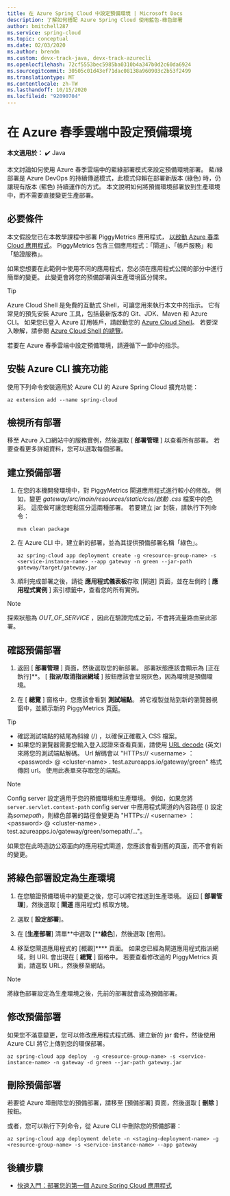 ```yaml
---
title: 在 Azure Spring Cloud 中設定預備環境 | Microsoft Docs
description: 了解如何搭配 Azure Spring Cloud 使用藍色-綠色部署
author: bmitchell287
ms.service: spring-cloud
ms.topic: conceptual
ms.date: 02/03/2020
ms.author: brendm
ms.custom: devx-track-java, devx-track-azurecli
ms.openlocfilehash: 72cf5553bec5985ba0310b4a347b0d2c60da6924
ms.sourcegitcommit: 30505c01d43ef71dac08138a960903c2b53f2499
ms.translationtype: MT
ms.contentlocale: zh-TW
ms.lasthandoff: 10/15/2020
ms.locfileid: "92090704"
---
```

# <a name="set-up-a-staging-environment-in-azure-spring-cloud"></a>在 Azure 春季雲端中設定預備環境

**本文適用於：** ✔️ Java

本文討論如何使用 Azure 春季雲端中的藍綠部署模式來設定預備環境部署。 藍/綠部署是 Azure DevOps 的持續傳遞模式，此模式仰賴在部署新版本 (綠色) 時，仍讓現有版本 (藍色) 持續運作的方式。 本文說明如何將預備環境部署放到生產環境中，而不需要直接變更生產部署。

## <a name="prerequisites"></a>必要條件

本文假設您已在本教學課程中部署 PiggyMetrics 應用程式， [以啟動 Azure 春季 Cloud 應用程式](./spring-cloud-quickstart.md)。 PiggyMetrics 包含三個應用程式：「閘道」、「帳戶服務」和「驗證服務」。  

如果您想要在此範例中使用不同的應用程式，您必須在應用程式公開的部分中進行簡單的變更。  此變更會將您的預備部署與生產環境區分開來。

>[!TIP]
> Azure Cloud Shell 是免費的互動式 Shell，可讓您用來執行本文中的指示。  它有常見的預先安裝 Azure 工具，包括最新版本的 Git、JDK、Maven 和 Azure CLI。 如果您已登入 Azure 訂用帳戶，請啟動您的 [Azure Cloud Shell](https://shell.azure.com)。  若要深入瞭解，請參閱 [Azure Cloud Shell 的總覽](../cloud-shell/overview.md)。

若要在 Azure 春季雲端中設定預備環境，請遵循下一節中的指示。

## <a name="install-the-azure-cli-extension"></a>安裝 Azure CLI 擴充功能

使用下列命令安裝適用於 Azure CLI 的 Azure Spring Cloud 擴充功能：

```azurecli
az extension add --name spring-cloud
```
    
## <a name="view-all-deployments"></a>檢視所有部署

移至 Azure 入口網站中的服務實例，然後選取 [ **部署管理** ] 以查看所有部署。 若要查看更多詳細資料，您可以選取每個部署。

## <a name="create-a-staging-deployment"></a>建立預備部署

1. 在您的本機開發環境中，對 PiggyMetrics 閘道應用程式進行較小的修改。 例如，變更 *gateway/src/main/resources/static/css/啟動 .css* 檔案中的色彩。 這麼做可讓您輕鬆區分這兩種部署。 若要建立 jar 封裝，請執行下列命令： 

    ```console
    mvn clean package
    ```

1. 在 Azure CLI 中，建立新的部署，並為其提供預備部署名稱「綠色」。

    ```azurecli
    az spring-cloud app deployment create -g <resource-group-name> -s <service-instance-name> --app gateway -n green --jar-path gateway/target/gateway.jar
    ```

1. 順利完成部署之後，請從 **應用程式儀表板**存取 [閘道] 頁面，並在左側的 [ **應用程式實例** ] 索引標籤中，查看您的所有實例。
  
> [!NOTE]
> 探索狀態為 *OUT_OF_SERVICE* ，因此在驗證完成之前，不會將流量路由至此部署。

## <a name="verify-the-staging-deployment"></a>確認預備部署

1. 返回 [ **部署管理** ] 頁面，然後選取您的新部署。 部署狀態應該會顯示為 [正在執行]**。 [ **指派/取消指派網域** ] 按鈕應該會呈現灰色，因為環境是預備環境。

1. 在 [ **總覽** ] 窗格中，您應該會看到 **測試端點**。 將它複製並貼到新的瀏覽器視窗中，並顯示新的 PiggyMetrics 頁面。

>[!TIP]
> * 確認測試端點的結尾為斜線 (/) ，以確保正確載入 CSS 檔案。  
> * 如果您的瀏覽器需要您輸入登入認證來查看頁面，請使用 [URL decode](https://www.urldecoder.org/) \(英文\) 來將您的測試端點解碼。 Url 解碼會以 "HTTPs:// \<username> ： \<password> @ \<cluster-name> . test.azureapps.io/gateway/green" 格式傳回 url。  使用此表單來存取您的端點。

>[!NOTE]    
> Config server 設定適用于您的預備環境和生產環境。 例如，如果您將 `server.servlet.context-path` config server 中應用程式閘道的內容路徑 () 設定為*somepath*，則綠色部署的路徑會變更為 "HTTPs:// \<username> ： \<password> @ \<cluster-name> . test.azureapps.io/gateway/green/somepath/..."。
 
 如果您在此時造訪公眾面向的應用程式閘道，您應該會看到舊的頁面，而不會有新的變更。
    
## <a name="set-the-green-deployment-as-the-production-environment"></a>將綠色部署設定為生產環境

1. 在您驗證預備環境中的變更之後，您可以將它推送到生產環境。 返回 [ **部署管理**]，然後選取 [ **閘道** 應用程式] 核取方塊。

2. 選取 [ **設定部署**]。
3. 在 [**生產部署**] 清單**中選取 [****綠色**]，然後選取 [套用]。
4. 移至您閘道應用程式的 [概觀]**** 頁面。 如果您已經為閘道應用程式指派網域，則 URL 會出現在 [ **總覽** ] 窗格中。 若要查看修改過的 PiggyMetrics 頁面，請選取 URL，然後移至網站。

>[!NOTE]
> 將綠色部署設定為生產環境之後，先前的部署就會成為預備部署。

## <a name="modify-the-staging-deployment"></a>修改預備部署

如果您不滿意變更，您可以修改應用程式程式碼、建立新的 jar 套件，然後使用 Azure CLI 將它上傳到您的環保部署。

```azurecli
az spring-cloud app deploy  -g <resource-group-name> -s <service-instance-name> -n gateway -d green --jar-path gateway.jar
```

## <a name="delete-the-staging-deployment"></a>刪除預備部署

若要從 Azure 埠刪除您的預備部署，請移至 [預備部署] 頁面，然後選取 [ **刪除** ] 按鈕。

或者，您可以執行下列命令，從 Azure CLI 中刪除您的預備部署：

```azurecli
az spring-cloud app deployment delete -n <staging-deployment-name> -g <resource-group-name> -s <service-instance-name> --app gateway
```

## <a name="next-steps"></a>後續步驟

* [快速入門：部署您的第一個 Azure Spring Cloud 應用程式](spring-cloud-quickstart.md)